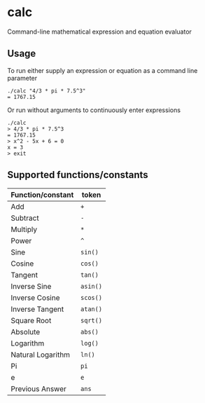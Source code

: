 # calc
Command-line mathematical expression and equation evaluator

## Usage
To run either supply an expression or equation as a command line parameter
```
./calc "4/3 * pi * 7.5^3"
= 1767.15
```
Or run without arguments to continuously enter expressions
```
./calc
> 4/3 * pi * 7.5^3
= 1767.15
> x^2 - 5x + 6 = 0
x = 3
> exit
```

## Supported functions/constants
Function/constant | token
--- | ---
Add | `+`
Subtract | `-`
Multiply | `*`
Power | `^`
Sine | `sin()`
Cosine | `cos()`
Tangent | `tan()`
Inverse Sine | `asin()`
Inverse Cosine | `scos()`
Inverse Tangent | `atan()`
Square Root | `sqrt()`
Absolute | `abs()`
Logarithm | `log()`
Natural Logarithm | `ln()`
Pi | `pi`
e | `e`
Previous Answer | `ans`
